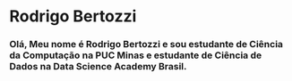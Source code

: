 # Rodrigo Bertozzi

<!--
**rodrigobertozzi/rodrigobertozzi** is a ✨ _special_ ✨ repository because its `README.md` (this file) appears on your GitHub profile.
-->
### Olá, Meu nome é Rodrigo Bertozzi e sou estudante de Ciência da Computação na PUC Minas e estudante de Ciência de Dados na Data Science Academy Brasil. 

